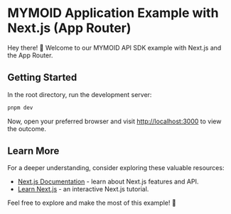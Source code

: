 # MYMOID Application Example with Next.js (App Router)

Hey there! 👋 Welcome to our MYMOID API SDK example with Next.js and the App Router.

## Getting Started

In the root directory, run the development server:

```bash
pnpm dev
```

Now, open your preferred browser and visit [http://localhost:3000](http://localhost:3000) to view the outcome.

## Learn More

For a deeper understanding, consider exploring these valuable resources:

- [Next.js Documentation](https://nextjs.org/docs) - learn about Next.js features and API.
- [Learn Next.js](https://nextjs.org/learn/foundations/about-nextjs) - an interactive Next.js tutorial.

Feel free to explore and make the most of this example! 🚀
